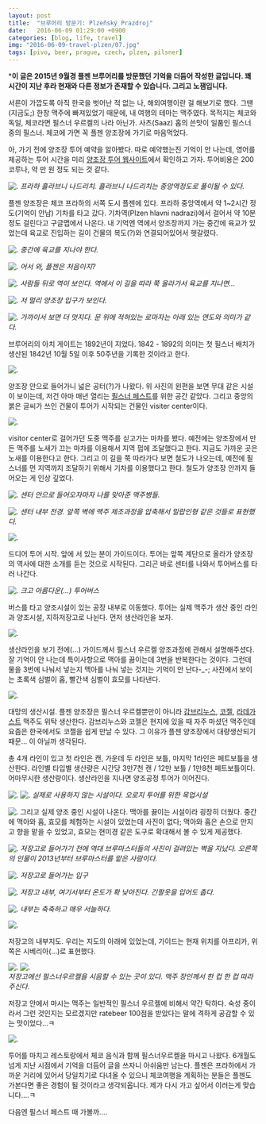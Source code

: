 ```yaml
---
layout: post
title:  "브루어리 방문기: Plzeňský Prazdroj"
date:   2016-06-09 01:29:00 +0900
categories: [blog, life, travel]
img: "2016-06-09-travel-plzen/07.jpg"
tags: [pivo, beer, prague, czech, plzen, pilsner]
---
```



***이 글은 2015년 9월경 플젠 브루어리를 방문했던 기억을 더듬어 작성한 글입니다. 꽤 시간이 지난 후라 현재와 다른 정보가 존재할 수 있습니다. 그리고 노잼입니다.**

서른이 가깝도록 아직 한국을 벗어난 적 없는 나, 해외여행이란 걸 해보기로 했다. 그땐(지금도;) 한창 맥주에 빠져있었기 때문에, 내 여행의 테마는 맥주였다. 목적지는 체코와 독일, 체코라면 필스너 우르켈의 나라 아닌가. 사츠(Saaz) 홉의 쓴맛이 일품인 필스너 중의 필스너. 체코에 가면 꼭 플젠 양조장에 가기로 마음먹었다.

아, 가기 전에 양조장 투어 예약을 알아봤다. 따로 예약했는진 기억이 안 나는데, 영어를 제공하는 투어 시간을 미리 [양조장 투어 웹사이트](http://www.prazdrojvisit.cz/en/tours/)에서 확인하고 가자. 투어비용은 200 코루나, 약 만 원 정도 되는 것 같다.


![.]({{site.baseurl}}/static/images/posts/2016-06-09-travel-plzen/00.jpg)
*프라하 흘라브니 나드리치. 흘라브니 나드리치는 중앙역정도로 풀이될 수 있다.*

플젠 양조장은 체코 프라하의 서쪽 도시 플젠에 있다. 프라하 중앙역에서 약 1~2시간 정도(기억이 안남) 기차를 타고 갔다. 기차역(Plzen hlavni nadrazi)에서 걸어서 약 10분 정도 걸린다고 구글맵에서 나온다. 내 기억엔 역에서 양조장까지 가는 중간에 육교가 있었는데 육교로 진입하는 길이 건물의 복도(?)와 연결되어있어서 헷갈렸다. 

![.]({{site.baseurl}}/static/images/posts/2016-06-09-travel-plzen/map.png)
*중간에 육교를 지나야 한다.*

![.]({{site.baseurl}}/static/images/posts/2016-06-09-travel-plzen/01_station.jpg)
*어서 와, 플젠은 처음이지?*


![.]({{site.baseurl}}/static/images/posts/2016-06-09-travel-plzen/02_station-front.jpg)
*사람들 뒤로 역이 보인다. 역에서 이 길을 따라 쭉 올라가서 육교를 지나면...*


![.]({{site.baseurl}}/static/images/posts/2016-06-09-travel-plzen/03_brewery_front.jpg)
*저 멀리 양조장 입구가 보인다.*

![.]({{site.baseurl}}/static/images/posts/2016-06-09-travel-plzen/04_brewery_front.jpg)
*가까이서 보면 더 멋지다. 문 위에 적혀있는 로마자는 아래 있는 연도와 의미가 같다.*

브루어리의 아치 게이트는 1892년이 지었다. 1842 - 1892의 의미는 첫 필스너 배치가 생산된 1842년 10월 5일 이후 50주년을 기록한 것이라고 한다.

![.]({{site.baseurl}}/static/images/posts/2016-06-09-travel-plzen/05.jpg)

양조장 안으로 들어가니 넓은 공터(?)가 나왔다. 위 사진의 왼편을 보면 무대 같은 시설이 보이는데, 저건 아마 매년 열리는 [필스너 페스트](http://kimsujung.tistory.com/938)를 위한 공간 같았다.  그리고 중앙의 붉은 글씨가 쓰인 건물이 투어가 시작되는 건물인 visiter center이다.

![.]({{site.baseurl}}/static/images/posts/2016-06-09-travel-plzen/06.jpg)

visitor center로 걸어가던 도중 맥주를 싣고가는 마차를 봤다. 예전에는 양조장에서 만든 맥주를 노새가 끄는 마차를 이용해서 지역 펍에 조달했다고 한다. 지금도 가까운 곳은 노새를 이용한다고 한다. 그리고 이 길을 쭉 따라가다 보면 철도가 나오는데, 예전에 필스너를 먼 지역까지 조달하기 위해서 기차를 이용했다고 한다. 철도가 양조장 안까지 들어오는 게 인상 깊었다.


![.]({{site.baseurl}}/static/images/posts/2016-06-09-travel-plzen/07.jpg)
*센터 안으로 들어오자마자 나를 맞아준 맥주병들.*

![.]({{site.baseurl}}/static/images/posts/2016-06-09-travel-plzen/08.jpg)
*센터 내부 전경. 앞쪽 벽에 맥주 제조과정을 압축해서 밀랍인형 같은 것들로 표현했다.*

![.]({{site.baseurl}}/static/images/posts/2016-06-09-travel-plzen/09.jpg)

드디어 투어 시작. 앞에 서 있는 분이 가이드이다. 투어는 앞쪽 계단으로 올라가 양조장의 역사에 대한 소개를 듣는 것으로 시작된다. 그리곤 바로 센터를 나와서 투어버스를 타러 나간다.

![.]({{site.baseurl}}/static/images/posts/2016-06-09-travel-plzen/09_1.jpg)
*크고 아름다운(...) 투어버스*

버스를 타고 양조시설이 있는 공장 내부로 이동했다. 투어는 실제 맥주가 생산 중인 라인과 양조시설, 지하저장고로 나뉜다. 먼저 생산라인을 보자.

![.]({{site.baseurl}}/static/images/posts/2016-06-09-travel-plzen/10.jpg)

생산라인을 보기 전에(...) 가이드께서 필스너 우르켈 양조과정에 관해서 설명해주셨다. 잘 기억이 안 나는데 특이사항으로 맥아를 끓이는데 3번을 반복한다는 것이다. 그런데 물을 3번에 나눠서 넣는지 맥아를 나눠 넣는 것지는 기억이 안 난다-_-; 사진에서 보이는 초록색 심벌이 홉, 빨간색 심벌이 효모를 나타낸다.


![.]({{site.baseurl}}/static/images/posts/2016-06-09-travel-plzen/11.jpg)

대망의 생산시설. 플젠 양조장은 필스너 우르켈뿐만이 아니라 [감브리누스](http://fatpig.tistory.com/entry/Gambrinus-감브리누스-42), [코젤](http://fatpig.tistory.com/entry/Kozel-Dark-코젤-다크-38), [라데가스트](http://http://www.radegast.cz) 맥주도 위탁 생산한다. 감브리누스와 코젤은 현지에 있을 때 자주 마셨던 맥주인데 요즘은 한국에서도 코젤을 쉽게 만날 수 있다. 그 이유가 플젠 양조장에서 대량생산되기 때문... 이 아닐까 생각된다. 

총 4개 라인이 있고 첫 라인은 캔, 가운데 두 라인은 보틀, 마지막 1라인은 페트보틀을 생산한다. 라인별 타입별 생산량은 시간당 3만7천 캔 / 12만 보틀 / 1만8천 페트보틀이다. 어마무시한 생산량이다. 생산라인을 지나면 양조공정 투어가 이어진다.

![.]({{site.baseurl}}/static/images/posts/2016-06-09-travel-plzen/12.jpg)
![.]({{site.baseurl}}/static/images/posts/2016-06-09-travel-plzen/12_1.jpg)
*실제로 사용하지 않는 시설이다. 오로지 투어를 위한 목업시설*

![.]({{site.baseurl}}/static/images/posts/2016-06-09-travel-plzen/13.jpg)
그리고 실제 양조 중인 시설이 나온다. 맥아를 끓이는 시설이라 굉장히 더웠다.
중간에 맥아와 홉, 효모를 체험하는 시설이 있었는데 사진이 없다; 맥아와 홉은 손으로 만지고 향을 맡을 수 있었고, 효모는 현미경 같은 도구로 확대해서 볼 수 있게 제공했다. 

![.]({{site.baseurl}}/static/images/posts/2016-06-09-travel-plzen/14.jpg)
*저장고로 들어가기 전에 역대 브루마스터들의 사진이 걸려있는 벽을 지났다. 오른쪽의 인물이 2013년부터 브루마스터를 맡은 사람이다.*

![.]({{site.baseurl}}/static/images/posts/2016-06-09-travel-plzen/15.jpg)
*저장고로 들어가는 입구*

![.]({{site.baseurl}}/static/images/posts/2016-06-09-travel-plzen/16.jpg)
*저장고 내부, 여기서부터 온도가 확 낮아진다. 긴팔옷을 입어도 춥다.*

![.]({{site.baseurl}}/static/images/posts/2016-06-09-travel-plzen/17.jpg)
*내부는 축축하고 매우 서늘하다.*

![.]({{site.baseurl}}/static/images/posts/2016-06-09-travel-plzen/18.jpg)

저장고의 내부지도. 우리는 지도의 아래에 있었는데, 가이드는 현재 위치를 아프리카, 위쪽은 시베리아(...)로 표현했다.

![.]({{site.baseurl}}/static/images/posts/2016-06-09-travel-plzen/19_1.jpg)	
![.]({{site.baseurl}}/static/images/posts/2016-06-09-travel-plzen/19.jpg)	
*저장고에선 필스너우르켈을 시음할 수 있는 곳이 있다. 맥주 장인께서 한 컵 한 컵 따라주신다.*

저장고 안에서 마시는 맥주는 일반적인 필스너 우르켈에 비해서 약간 탁하다. 숙성 중이라서 그런 것인지는 모르겠지만 ratebeer 100점을 받았다는 말에 격하게 공감할 수 있는 맛이었다...ㅋ

![.]({{site.baseurl}}/static/images/posts/2016-06-09-travel-plzen/20.jpg)

투어를 마치고 레스토랑에서 체코 음식과 함께 필스너우르켈을 마시고 나왔다. 6개월도 넘게 지난 시점에서 기억을 더듬어 글을 쓰자니 아쉬움만 남는다. 플젠은 프라하에서 가까운 거리에 있어서 당일치기로 다녀올 수 있으니 체코여행을 계획하는 분들은 플젠도 가본다면 좋은 경험이 될 것이라고 생각되옵니다. 제가 다시 가고 싶어서 이러는게 맞습니다....ㅋ

다음엔 필스너 페스트 때 가볼까....

